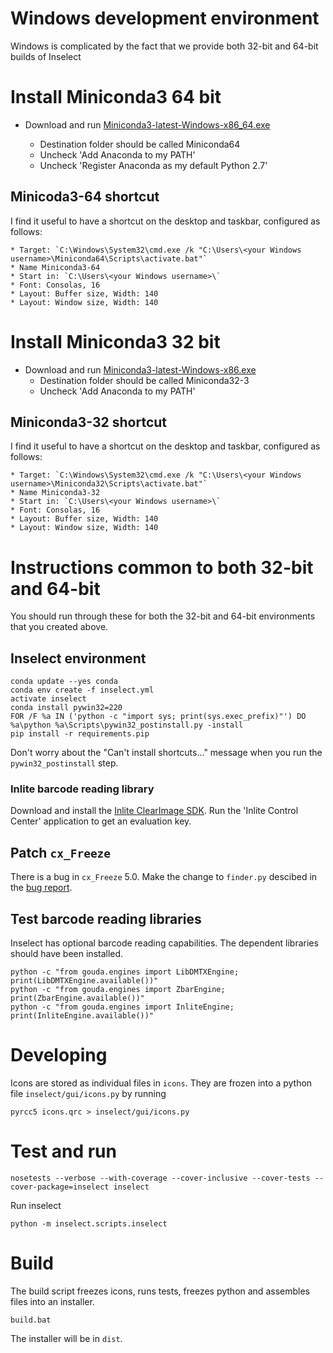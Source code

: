 # Windows development environment

Windows is complicated by the fact that we provide both 32-bit and 64-bit builds
of Inselect

# Install Miniconda3 64 bit
* Download and run [Miniconda3-latest-Windows-x86_64.exe](https://repo.continuum.io/miniconda/)

    * Destination folder should be called Miniconda64
    * Uncheck 'Add Anaconda to my PATH'
    * Uncheck 'Register Anaconda as my default Python 2.7'

## Minicoda3-64 shortcut

I find it useful to have a shortcut on the desktop and taskbar, configured as
follows:

    * Target: `C:\Windows\System32\cmd.exe /k "C:\Users\<your Windows username>\Miniconda64\Scripts\activate.bat"`
    * Name Miniconda3-64
    * Start in: `C:\Users\<your Windows username>\`
    * Font: Consolas, 16
    * Layout: Buffer size, Width: 140
    * Layout: Window size, Width: 140


# Install Miniconda3 32 bit
* Download and run [Miniconda3-latest-Windows-x86.exe](https://repo.continuum.io/miniconda/)
    * Destination folder should be called Miniconda32-3
    * Uncheck 'Add Anaconda to my PATH'

## Miniconda3-32 shortcut

I find it useful to have a shortcut on the desktop and taskbar, configured as
follows:

    * Target: `C:\Windows\System32\cmd.exe /k "C:\Users\<your Windows username>\Miniconda32\Scripts\activate.bat"`
    * Name Miniconda3-32
    * Start in: `C:\Users\<your Windows username>\`
    * Font: Consolas, 16
    * Layout: Buffer size, Width: 140
    * Layout: Window size, Width: 140

# Instructions common to both 32-bit and 64-bit

You should run through these for both the 32-bit and 64-bit environments that
you created above.

## Inselect environment

```
conda update --yes conda
conda env create -f inselect.yml
activate inselect
conda install pywin32=220
FOR /F %a IN ('python -c "import sys; print(sys.exec_prefix)"') DO %a\python %a\Scripts\pywin32_postinstall.py -install
pip install -r requirements.pip
```

Don't worry about the "Can't install shortcuts..." message when you run the
`pywin32_postinstall` step.

### Inlite barcode reading library
Download and install the [Inlite ClearImage SDK](http://www.inliteresearch.com/).
Run the 'Inlite Control Center' application to get an evaluation key.

## Patch `cx_Freeze`

There is a bug in `cx_Freeze` 5.0. Make the change to `finder.py` descibed in the
[bug report](https://bitbucket.org/anthony_tuininga/cx_freeze/issues/219/incorrect-logic-in-finderpy).


## Test barcode reading libraries

Inselect has optional barcode reading capabilities. The dependent libraries
should have been installed.

```
python -c "from gouda.engines import LibDMTXEngine; print(LibDMTXEngine.available())"
python -c "from gouda.engines import ZbarEngine; print(ZbarEngine.available())"
python -c "from gouda.engines import InliteEngine; print(InliteEngine.available())"
```

# Developing

Icons are stored as individual files in `icons`. They are frozen into
a python file `inselect/gui/icons.py` by running

```
pyrcc5 icons.qrc > inselect/gui/icons.py
```

# Test and run

```
nosetests --verbose --with-coverage --cover-inclusive --cover-tests --cover-package=inselect inselect
```

Run inselect

```
python -m inselect.scripts.inselect
```

# Build

The build script freezes icons, runs tests, freezes python and assembles files
into an installer.

```
build.bat
```

The installer will be in `dist`.
